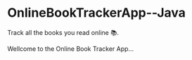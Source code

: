 # OnlineBookTrackerApp--Java
Track all the books you read online 📚.

Wellcome to the Online Book Tracker App...
